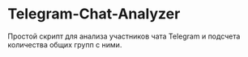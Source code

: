 # Telegram-Chat-Analyzer
Простой скрипт для анализа участников чата Telegram и подсчета количества общих групп с ними.
